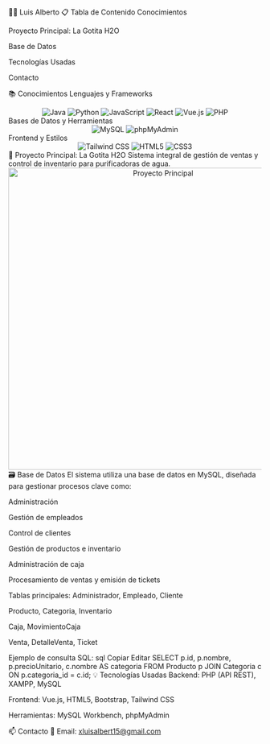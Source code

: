 👨‍💻 Luis Alberto
📋 Tabla de Contenido
Conocimientos

Proyecto Principal: La Gotita H2O

Base de Datos

Tecnologías Usadas

Contacto

📚 Conocimientos
Lenguajes y Frameworks
<div align="center"> <img src="https://img.shields.io/badge/Java-ED8B00?style=for-the-badge&logo=java&logoColor=white" alt="Java"/> <img src="https://img.shields.io/badge/Python-3776AB?style=for-the-badge&logo=python&logoColor=white" alt="Python"/> <img src="https://img.shields.io/badge/JavaScript-F7DF1E?style=for-the-badge&logo=javascript&logoColor=black" alt="JavaScript"/> <img src="https://img.shields.io/badge/React-20232A?style=for-the-badge&logo=react&logoColor=61DAFB" alt="React"/> <img src="https://img.shields.io/badge/Vue.js-4FC08D?style=for-the-badge&logo=vue.js&logoColor=white" alt="Vue.js"/> <img src="https://img.shields.io/badge/PHP-777BB4?style=for-the-badge&logo=php&logoColor=white" alt="PHP"/> </div>
Bases de Datos y Herramientas
<div align="center"> <img src="https://img.shields.io/badge/MySQL-005C84?style=for-the-badge&logo=mysql&logoColor=white" alt="MySQL"/> <img src="https://img.shields.io/badge/phpMyAdmin-6C78AF?style=for-the-badge&logo=phpmyadmin&logoColor=white" alt="phpMyAdmin"/> </div>
Frontend y Estilos
<div align="center"> <img src="https://img.shields.io/badge/Tailwind_CSS-38B2AC?style=for-the-badge&logo=tailwind-css&logoColor=white" alt="Tailwind CSS"/> <img src="https://img.shields.io/badge/HTML5-E34F26?style=for-the-badge&logo=html5&logoColor=white" alt="HTML5"/> <img src="https://img.shields.io/badge/CSS3-1572B6?style=for-the-badge&logo=css3&logoColor=white" alt="CSS3"/> </div>
🚀 Proyecto Principal: La Gotita H2O
Sistema integral de gestión de ventas y control de inventario para purificadoras de agua.

<div align="center"> <img src="https://github.com/user-attachments/assets/f80b0211-4f15-4063-92a8-ab2ca606b80d" alt="Proyecto Principal" width="600px"/> </div>
🗃️ Base de Datos
El sistema utiliza una base de datos en MySQL, diseñada para gestionar procesos clave como:

Administración

Gestión de empleados

Control de clientes

Gestión de productos e inventario

Administración de caja

Procesamiento de ventas y emisión de tickets

Tablas principales:
Administrador, Empleado, Cliente

Producto, Categoria, Inventario

Caja, MovimientoCaja

Venta, DetalleVenta, Ticket

Ejemplo de consulta SQL:
sql
Copiar
Editar
SELECT p.id, p.nombre, p.precioUnitario, c.nombre AS categoria
FROM Producto p
JOIN Categoria c ON p.categoria_id = c.id;
💡 Tecnologías Usadas
Backend: PHP (API REST), XAMPP, MySQL

Frontend: Vue.js, HTML5, Bootstrap, Tailwind CSS

Herramientas: MySQL Workbench, phpMyAdmin

📫 Contacto
📧 Email: xluisalbert15@gmail.com
